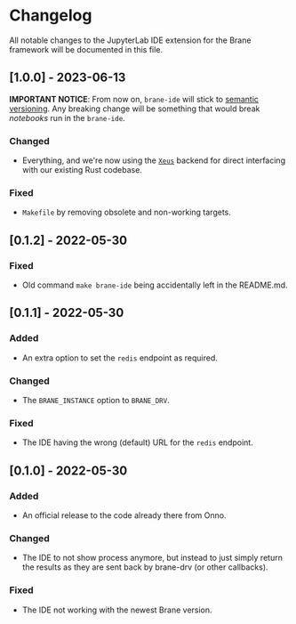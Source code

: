 # Changelog

All notable changes to the JupyterLab IDE extension for the Brane framework will be documented in this file.


## [1.0.0] - 2023-06-13
**IMPORTANT NOTICE**: From now on, `brane-ide` will stick to [semantic versioning](https://semver.org). Any breaking change will be something that would break _notebooks_ run in the `brane-ide`.

### Changed
- Everything, and we're now using the [`Xeus`](https://github.com/jupyter-xeus/xeus) backend for direct interfacing with our existing Rust codebase.

### Fixed
- `Makefile` by removing obsolete and non-working targets.


## [0.1.2] - 2022-05-30
### Fixed
- Old command `make brane-ide` being accidentally left in the README.md.


## [0.1.1] - 2022-05-30
### Added
- An extra option to set the `redis` endpoint as required.

### Changed
- The `BRANE_INSTANCE` option to `BRANE_DRV`.

### Fixed
- The IDE having the wrong (default) URL for the `redis` endpoint.


## [0.1.0] - 2022-05-30
### Added
- An official release to the code already there from Onno.

### Changed
- The IDE to not show process anymore, but instead to just simply return the results as they are sent back by brane-drv (or other callbacks).

### Fixed
- The IDE not working with the newest Brane version.
